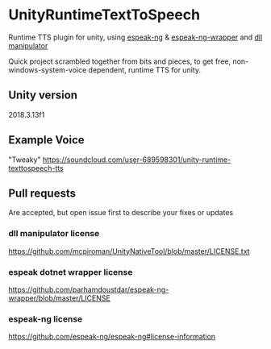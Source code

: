 # UnityRuntimeTextToSpeech
Runtime TTS plugin for unity, using [espeak-ng](https://github.com/espeak-ng/espeak-ng) & [espeak-ng-wrapper](https://github.com/parhamdoustdar/espeak-ng-wrapper) and [dll manipulator](https://github.com/MCpiroman/UnityNativeTool)

Quick project scrambled together from bits and pieces, to get free, non-windows-system-voice dependent, runtime TTS for unity.

## Unity version
2018.3.13f1

## Example Voice
"Tweaky" https://soundcloud.com/user-689598301/unity-runtime-texttospeech-tts

## Pull requests
Are accepted, but open issue first to describe your fixes or updates

### dll manipulator license
https://github.com/mcpiroman/UnityNativeTool/blob/master/LICENSE.txt

### espeak dotnet wrapper license
https://github.com/parhamdoustdar/espeak-ng-wrapper/blob/master/LICENSE

### espeak-ng license
https://github.com/espeak-ng/espeak-ng#license-information

